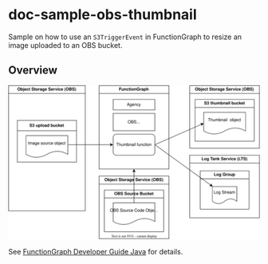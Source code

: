 # doc-sample-obs-thumbnail

Sample on how to use an `S3TriggerEvent` in FunctionGraph to resize an image uploaded to an OBS bucket.

## Overview

![Overview](/doc/source/samples/obssamples/thumbnail/thumbnail.drawio.svg)

See [FunctionGraph Developer Guide Java](https://docs.otc.t-systems.com/opentelekomcloud-functiongraph-java/samples/obssamples/thumbnail/_index.html) for details.